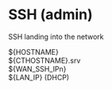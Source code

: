 # SSH (admin)

SSH landing into the network

${HOSTNAME}  
${CTHOSTNAME}.srv  
${WAN_SSH_IPn}  
${LAN_IP} (DHCP)  


